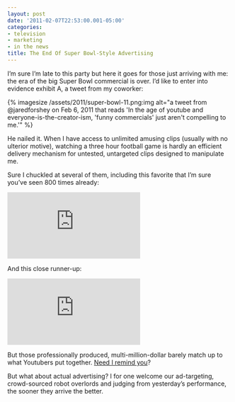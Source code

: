 ```yaml
---
layout: post
date: '2011-02-07T22:53:00.001-05:00'
categories:
- television
- marketing
- in the news
title: The End Of Super Bowl-Style Advertising
---
```


I’m sure I’m late to this party but here it goes for those just arriving with me: the era of the big Super Bowl commercial is over. I’d like to enter into evidence exhibit A, a tweet from my coworker:  

{% imagesize /assets/2011/super-bowl-11.png:img alt="a tweet from @jaredforshey on Feb 6, 2011 that reads 'In the age of youtube and everyone-is-the-creator-ism, 'funny commercials' just aren't compelling to me.'" %}

He nailed it. When I have access to unlimited amusing clips (usually with no ulterior motive), watching a three hour football game is hardly an efficient delivery mechanism for untested, untargeted clips designed to manipulate me.

Sure I chuckled at several of them, including this favorite that I’m sure you’ve seen 800 times already:  

<iframe class="full-embed hd" src="https://www.youtube.com/embed/R55e-uHQna0" title="" frameborder="0" allow="accelerometer; autoplay; clipboard-write; encrypted-media; gyroscope; picture-in-picture; web-share" allowfullscreen></iframe>

And this close runner-up:  

<iframe class="full-embed hd" src="https://www.youtube.com/embed/SCB4YWPhNeI" title="" frameborder="0" allow="accelerometer; autoplay; clipboard-write; encrypted-media; gyroscope; picture-in-picture; web-share" allowfullscreen></iframe>

But those professionally produced, multi-million-dollar barely match up to what Youtubers put together. [Need I remind you](../../2010/11/arduino-day-6-analog-inputs)? 

But what about actual advertising? I for one welcome our ad-targeting, crowd-sourced robot overlords and judging from yesterday’s performance, the sooner they arrive the better.
